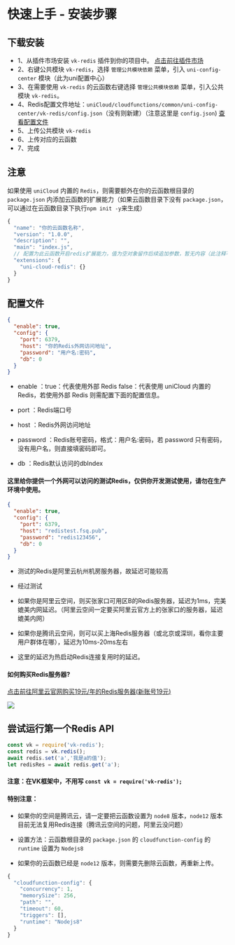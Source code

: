 # 快速上手 - 安装步骤

## 下载安装

* 1、从插件市场安装 `vk-redis` 插件到你的项目中。 [点击前往插件市场](https://ext.dcloud.net.cn/plugin?id=6158)
* 2、右键公共模块 `vk-redis`，选择 `管理公共模块依赖` 菜单，引入 `uni-config-center` 模块（此为uni配置中心）
* 3、在需要使用 `vk-redis` 的云函数右键选择 `管理公共模块依赖` 菜单，引入公共模块 `vk-redis`。
* 4、Redis配置文件地址：`uniCloud/cloudfunctions/common/uni-config-center/vk-redis/config.json`（没有则新建）（注意这里是 `config.json`) [查看配置文件](#配置文件)
* 5、上传公共模块 `vk-redis`
* 6、上传对应的云函数
* 7、完成

## 注意

如果使用 `uniCloud` 内置的 `Redis`，则需要额外在你的云函数根目录的 `package.json` 内添加云函数的扩展能力（如果云函数目录下没有 `package.json`，可以通过在云函数目录下执行`npm init -y`来生成）
```js
{
  "name": "你的云函数名称",
  "version": "1.0.0",
  "description": "",
  "main": "index.js",
  // 配置为此云函数开启redis扩展能力，值为空对象留作后续追加参数，暂无内容（此注释不可以有）
  "extensions": {
    "uni-cloud-redis": {} 
  }
}
```

## 配置文件
```json
{
  "enable": true,
  "config": {
    "port": 6379,
    "host": "你的Redis外网访问地址",
    "password": "用户名:密码",
    "db": 0
  }
}
```

* enable ：true：代表使用外部 Redis false：代表使用 uniCloud 内置的Redis，若使用外部 Redis 则需配置下面的配置信息。

* port ：Redis端口号

* host ：Redis外网访问地址

* password ：Redis账号密码，格式：用户名:密码，若 password 只有密码，没有用户名，则直接填密码即可。

* db ：Redis默认访问的dbIndex

#### 这里给你提供一个外网可以访问的测试Redis，仅供你开发测试使用，请勿在生产环境中使用。

```json
{
  "enable": true,
  "config": {
    "port": 6379,
    "host": "redistest.fsq.pub",
    "password": "redis123456",
    "db": 0
  }
}
```
* 测试的Redis是阿里云杭州机房服务器，故延迟可能较高

* 经过测试

* 如果你是阿里云空间，则买张家口可用区B的Redis服务器，延迟为1ms，完美媲美内网延迟。（阿里云空间一定要买阿里云官方上的张家口的服务器，延迟媲美内网）

* 如果你是腾讯云空间，则可以买上海Redis服务器（或北京或深圳，看你主要用户群体在哪），延迟为10ms-20ms左右

* 这里的延迟为热启动Redis连接复用时的延迟。

#### 如何购买Redis服务器?

[点击前往阿里云官网购买19元/年的Redis服务器(新账号19元)](https://www.aliyun.com/minisite/goods?userCode=eeg47b5x)

![](https://vkceyugu.cdn.bspapp.com/VKCEYUGU-cf0c5e69-620c-4f3c-84ab-f4619262939f/66697a9c-e993-4ab2-8110-d6337db0f38f.png)

## 尝试运行第一个Redis API
```js
const vk = require('vk-redis');
const redis = vk.redis();
await redis.set('a','我是a的值');
let redisRes = await redis.get('a');
```

#### 注意：在VK框架中，不用写 `const vk = require('vk-redis');`

#### 特别注意：

* 如果你的空间是腾讯云，请一定要把云函数设置为 `node8` 版本，`node12` 版本目前无法复用Redis连接（腾讯云空间的问题，阿里云没问题）

* 设置方法：云函数根目录的 `package.json` 的 `cloudfunction-config` 的 `runtime` 设置为 `Nodejs8`

* 如果你的云函数已经是 `node12` 版本，则需要先删除云函数，再重新上传。

```js
{
  "cloudfunction-config": {
    "concurrency": 1,
    "memorySize": 256,
    "path": "",
    "timeout": 60,
    "triggers": [],
    "runtime": "Nodejs8"
  }
}
```